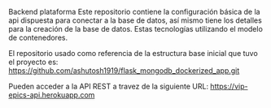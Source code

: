 Backend plataforma 
Este repositorio contiene la configuración básica de la api dispuesta para conectar a la base de datos, así mismo tiene los detalles para la creación de la base de datos. Estas tecnologías utilizando el modelo de contenedores. 

El repositorio usado como referencia de la estructura base inicial que tuvo el proyecto es: 
https://github.com/ashutosh1919/flask_mongodb_dockerized_app.git 

Pueden acceder a la API REST a travez de la siguiente URL:
https://vip-epics-api.herokuapp.com
